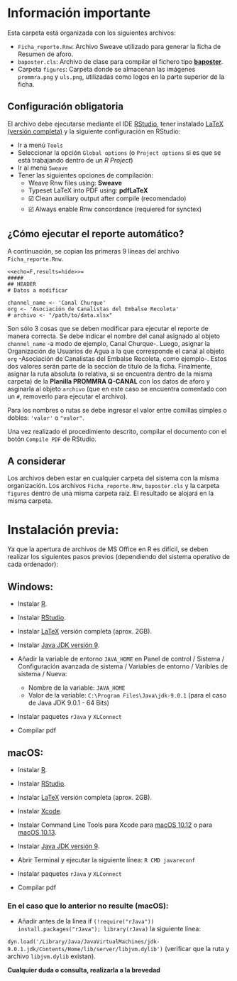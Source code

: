 # Información importante

Esta carpeta está organizada con los siguientes archivos:

  - `Ficha_reporte.Rnw`: Archivo Sweave utilizado para generar la ficha de Resumen de aforo.
  - `baposter.cls`: Archivo de clase para compilar el fichero tipo [**baposter**](http://www.brian-amberg.de/uni/poster/baposter/baposter_guide.pdf).
  - Carpeta `figures`: Carpeta donde se almacenan las imágenes `prommra.png` y `uls.png`, utilizadas como logos en la parte superior de la ficha.
 
## Configuración obligatoria

El archivo debe ejecutarse mediante el IDE [RStudio](https://www.rstudio.com/products/rstudio/download/), tener instalado [LaTeX (versión completa)](https://www.latex-project.org/get/) y la siguiente configuración en RStudio:

 - Ir a menú `Tools`
 - Seleccionar la opción `Global options` (o `Project options` si es que se está trabajando dentro de un *R Project*)
 - Ir al menú `Sweave`
 - Tener las siguientes opciones de compilación:
   - Weave Rnw files using: **Sweave**
   - Typeset LaTeX into PDF using: **pdfLaTeX**
   - :ballot_box_with_check: Clean auxiliary output after compile (recomendado)
   - :ballot_box_with_check: Always enable Rnw concordance (requiered for synctex)

## ¿Cómo ejecutar el reporte automático? 

A continuación, se copian las primeras 9 líneas del archivo `Ficha_reporte.Rnw`.

    <<echo=F,results=hide>>=
    #####
    ## HEADER
    # Datos a modificar
    
    channel_name <- 'Canal Churque'
    org <- 'Asociación de Canalistas del Embalse Recoleta'
    # archivo <- "/path/to/data.xlsx"

Son sólo 3 cosas que se deben modificar para ejecutar el reporte de manera correcta. Se debe indicar el nombre del canal asignado al objeto `channel_name` -a modo de ejemplo, Canal Churque-. Luego, asignar la Organización de Usuarios de Agua a la que corresponde el canal al objeto `org` -Asociación de Canalistas del Embalse Recoleta, como ejemplo-. Estos dos valores serán parte de la sección de título de la ficha. Finalmente, asignar la ruta absoluta (o relativa, si se encuentra dentro de la misma carpeta) de la **Planilla PROMMRA Q-CANAL** con los datos de aforo y asginarla al objeto `archivo` (que en este caso se encuentra comentado con un `#`, removerlo para ejecutar el archivo).

Para los nombres o rutas se debe ingresar el valor entre comillas simples o dobles: `'valor'` o `"valor"`.

Una vez realizado el procedimiento descrito, compilar el documento con el botón `Compile PDF` de RStudio.

## A considerar

Los archivos deben estar en cualquier carpeta del sistema con la misma organización. Los archivos `Ficha_reporte.Rnw`, `baposter.cls` y la carpeta `figures` dentro de una misma carpeta raíz. El resultado se alojará en la misma carpeta.

# Instalación previa:

Ya que la apertura de archivos de MS Office en R es difícil, se deben realizar los siguientes pasos previos (dependiendo del sistema operativo de cada ordenador):

## Windows:

 - Instalar [R](https://cran.r-project.org/bin/windows/).
 
 - Instalar [RStudio](https://www.rstudio.com/products/rstudio/download/#download).

 - Instalar [LaTeX](https://www.latex-project.org/get/) versión completa (aprox. 2GB).

 - Instalar [Java JDK versión 9](http://www.oracle.com/technetwork/java/javase/downloads/jdk9-downloads-3848520.html).

 - Añadir la variable de entorno `JAVA_HOME` en Panel de control / Sistema / Configuración avanzada de sistema / Variables de entorno / Varibles de sistema / Nueva:

   - Nombre de la variable: `JAVA_HOME`
   - Valor de la variable: `C:\Program Files\Java\jdk-9.0.1` (para el caso de Java JDK 9.0.1 - 64 Bits)

 - Instalar paquetes `rJava` y `XLConnect`

 - Compilar pdf

## macOS:

 - Instalar [R](https://cran.r-project.org/bin/macosx/).
 
 - Instalar [RStudio](https://www.rstudio.com/products/rstudio/download/#download).

 - Instalar [LaTeX](https://www.latex-project.org/get/) versión completa (aprox. 2GB).
 
 - Instalar [Xcode](https://developer.apple.com/xcode/).

 - Instalar Command Line Tools para Xcode para [macOS 10.12](https://download.developer.apple.com/Developer_Tools/Command_Line_Tools_macOS_10.12_for_Xcode_9.1/Command_Line_Tools_macOS_10.12_for_Xcode_9.1.dmg) o para [macOS 10.13](https://download.developer.apple.com/Developer_Tools/Command_Line_Tools_macOS_10.13_for_Xcode_9.1/Command_Line_Tools_macOS_10.13_for_Xcode_9.1.dmg).

 - Instalar [Java JDK versión 9](http://www.oracle.com/technetwork/java/javase/downloads/jdk9-downloads-3848520.html).

 - Abrir Terminal y ejecutar la siguiente línea: `R CMD javareconf`

 - Instalar paquetes `rJava` y `XLConnect`

 - Compilar pdf

### En el caso que lo anterior no resulte (macOS):

 - Añadir antes de la línea if `(!require("rJava")) install.packages("rJava"); library(rJava)` la siguiente línea:

`dyn.load('/Library/Java/JavaVirtualMachines/jdk-9.0.1.jdk/Contents/Home/lib/server/libjvm.dylib')` (verificar que la ruta y archivo `libjvm.dylib` existan).

**Cualquier duda o consulta, realizarla a la brevedad**
